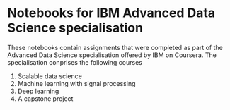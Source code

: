 # Notebooks for IBM Advanced Data Science specialisation

These notebooks contain assignments that were completed as part of the Advanced Data Science specialisation offered by IBM on Coursera.
The specialisation conprises the following courses
1. Scalable data science
2. Machine learning with signal processing
3. Deep learning
4. A capstone project


